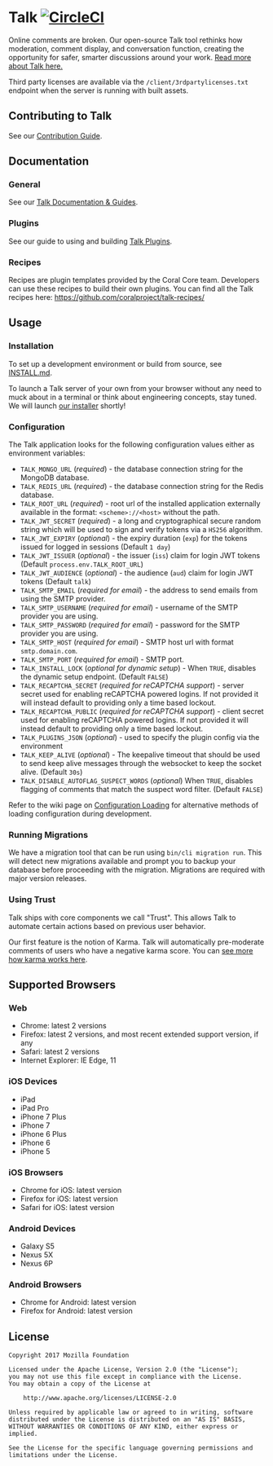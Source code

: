 # Talk [![CircleCI](https://circleci.com/gh/coralproject/talk.svg?style=svg)](https://circleci.com/gh/coralproject/talk)

Online comments are broken. Our open-source Talk tool rethinks how moderation, comment display, and conversation function, creating the opportunity for safer, smarter discussions around your work. [Read more about Talk here.](https://coralproject.net/products/talk.html)

Third party licenses are available via the `/client/3rdpartylicenses.txt`
endpoint when the server is running with built assets.

## Contributing to Talk

See our [Contribution Guide](https://github.com/coralproject/talk/blob/master/CONTRIBUTING.md).

## Documentation

### General

See our [Talk Documentation & Guides](https://coralproject.github.io/talk/index.html).

### Plugins

See our guide to using and building [Talk Plugins](https://github.com/coralproject/talk/blob/master/PLUGINS.md).

### Recipes

Recipes are plugin templates provided by the Coral Core team. Developers can use these recipes to build their own plugins. You can find all the Talk recipes here: https://github.com/coralproject/talk-recipes/

## Usage

### Installation

To set up a development environment or build from source, see [INSTALL.md](https://github.com/coralproject/talk/blob/master/INSTALL.md).

To launch a Talk server of your own from your browser without any need to muck about in a terminal or think about engineering concepts, stay tuned. We will launch [our installer](https://github.com/coralproject/talk-install) shortly!

### Configuration

The Talk application looks for the following configuration values either as environment variables:

- `TALK_MONGO_URL` (*required*) - the database connection string for the MongoDB database.
- `TALK_REDIS_URL` (*required*) - the database connection string for the Redis database.
- `TALK_ROOT_URL` (*required*) - root url of the installed application externally
available in the format: `<scheme>://<host>` without the path.
- `TALK_JWT_SECRET` (*required*) - a long and cryptographical secure random string which will be used to
sign and verify tokens via a `HS256` algorithm.
- `TALK_JWT_EXPIRY` (_optional_) - the expiry duration (`exp`) for the tokens issued for logged in sessions (Default `1 day`)
- `TALK_JWT_ISSUER` (_optional_) - the issuer (`iss`) claim for login JWT tokens (Default `process.env.TALK_ROOT_URL`)
- `TALK_JWT_AUDIENCE` (_optional_) - the audience (`aud`) claim for login JWT tokens (Default `talk`)
- `TALK_SMTP_EMAIL` (*required for email*) - the address to send emails from using the
  SMTP provider.
- `TALK_SMTP_USERNAME` (*required for email*) - username of the SMTP provider you are using.
- `TALK_SMTP_PASSWORD` (*required for email*) - password for the SMTP provider you are using.
- `TALK_SMTP_HOST` (*required for email*) - SMTP host url with format `smtp.domain.com`.
- `TALK_SMTP_PORT` (*required for email*) - SMTP port.
- `TALK_INSTALL_LOCK` (_optional for dynamic setup_) - When `TRUE`, disables the dynamic setup endpoint. (Default `FALSE`)
- `TALK_RECAPTCHA_SECRET` (*required for reCAPTCHA support*) - server secret used for enabling reCAPTCHA powered logins. If not provided it will instead default to providing only a time based lockout.
- `TALK_RECAPTCHA_PUBLIC` (*required for reCAPTCHA support*) - client secret used for enabling reCAPTCHA powered logins. If not provided it will instead default to providing only a time based lockout.
- `TALK_PLUGINS_JSON` (_optional_) - used to specify the plugin config via the environment
- `TALK_KEEP_ALIVE` (_optional_) - The keepalive timeout that should be used to send keep alive messages through the websocket to keep the socket alive. (Default `30s`)
- `TALK_DISABLE_AUTOFLAG_SUSPECT_WORDS` (_optional_)  When `TRUE`, disables flagging of comments that match the suspect word filter. (Default `FALSE`)

Refer to the wiki page on [Configuration Loading](https://github.com/coralproject/talk/wiki/Configuration-Loading) for
alternative methods of loading configuration during development.

### Running Migrations

We have a migration tool that can be run using `bin/cli migration run`. This will detect new migrations available and prompt you to backup your database before proceeding with the migration. Migrations are required with major version releases.

### Using Trust

Talk ships with core components we call "Trust". This allows Talk to automate certain actions based on previous user behavior.

Our first feature is the notion of Karma. Talk will automatically pre-moderate comments of users who have a negative karma score. You can [see more how karma works here](/services/karma.js).

## Supported Browsers

### Web

- Chrome: latest 2 versions
- Firefox: latest 2 versions, and most recent extended support version, if any
- Safari: latest 2 versions
- Internet Explorer: IE Edge, 11

### iOS Devices

- iPad
- iPad Pro
- iPhone 7 Plus
- iPhone 7
- iPhone 6 Plus
- iPhone 6
- iPhone 5

### iOS Browsers

- Chrome for iOS: latest version
- Firefox for iOS: latest version
- Safari for iOS: latest version

### Android Devices

- Galaxy S5
- Nexus 5X
- Nexus 6P

### Android Browsers

- Chrome for Android: latest version
- Firefox for Android: latest version

## License

    Copyright 2017 Mozilla Foundation

    Licensed under the Apache License, Version 2.0 (the "License");
    you may not use this file except in compliance with the License.
    You may obtain a copy of the License at

        http://www.apache.org/licenses/LICENSE-2.0

    Unless required by applicable law or agreed to in writing, software distributed under the License is distributed on an "AS IS" BASIS, WITHOUT WARRANTIES OR CONDITIONS OF ANY KIND, either express or implied.

    See the License for the specific language governing permissions and limitations under the License.
